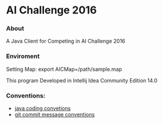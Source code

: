 # AI Challenge 2016

### About
A Java Client for Competing in AI Challenge 2016

### Enviroment
Setting Map: export AICMap=/path/sample.map

This program Developed in Intellij Idea Community Edition 14.0

### Conventions:
- [java coding convetions](www.oracle.com/technetwork/java/codeconventions-150003.pdf)
- [git commit message conventions](http://chris.beams.io/posts/git-commit/)

